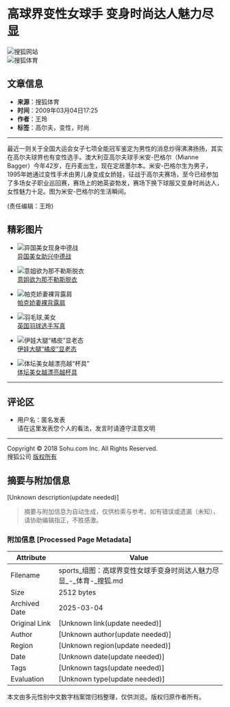 # 高球界变性女球手 变身时尚达人魅力尽显

![搜狐网站](https://images.sohu.com/uiue/sohu_logo/2005/sohu_logo2.gif)  
![搜狐体育](https://sports.sohu.com/upload/simgs20110121/sports_gmlogo2.gif)  

## 文章信息
- **来源**：搜狐体育
- **时间**：2009年03月04日17:25
- **作者**：王玲
- **标签**：高尔夫，变性，时尚

---

最近一则关于全国大运会女子七项全能冠军鉴定为男性的消息炒得沸沸扬扬，其实在高尔夫球界也有变性选手。澳大利亚高尔夫球手米安-巴格尔（Mianne Bagger）今年42岁，在丹麦出生，现在定居墨尔本。米安-巴格尔生为男子，1995年她通过变性手术由男儿身变成女娇娃，征战于高尔夫赛场，至今已经参加了多场女子职业巡回赛，赛场上的她英姿勃发，赛场下换下球服又变身时尚达人，女性魅力十足。图为米安-巴格尔的生活瞬间。

(责任编辑：王玲)

## 精彩图片

- ![异国美女现身中德战](https://i2.itc.cn/20100315/45d_cd6736d5_1bf3_47cb_a511_24443631add0_0.jpg)  
  [异国美女助兴中德战](https://sports.sohu.com/20100314/n270801266.shtml)

- ![意姐欲为那不勒斯脱衣](https://i3.itc.cn/20100313/363_7a50e695_eca1_4eb7_bc98_715ce1727ce6_0.jpg)  
  [意姐欲为那不勒斯脱衣](https://sports.sohu.com/20100313/n270790491.shtml)

- ![帕克娇妻裸背露肩](https://i1.itc.cn/20100314/587_2935dd32_d55f_48a5_b344_b369d20a86d5_0.jpg)  
  [帕克娇妻裸背露肩](https://sports.sohu.com/20100314/n270805088.shtml)

- ![羽毛球,美女](https://i0.itc.cn/20100315/5ec_b0764ba6_5592_4a96_af5b_b64eb14b7586_0.jpg)  
  [英国羽球选手写真](https://sports.sohu.com/20100315/n270831254.shtml)

- ![伊娃大腿“橘皮”显老态](https://i2.itc.cn/20100315/54e_b27c21af_b015_481f_ad68_1a1f05a13b03_0.jpg)  
  [伊娃大腿“橘皮”显老态](https://pic.sports.sohu.com/group-206779.shtml)

- ![体坛美女越漂亮越“杯具”](https://i0.itc.cn/20100310/7c7_9bd894b7_9dee_4311_9876_5306899b3100_0.jpg)  
  [体坛美女越漂亮越杯具](https://lz.club.sports.sohu.com/lz/serialise_details.php?serialise=47282&tp=2)

---

## 评论区
- 用户名：匿名发表  
  请在这里发表您个人的看法，发言时请遵守注意文明  

---

Copyright © 2018 Sohu.com Inc. All Rights Reserved.  
搜狐公司 [版权所有](https://corp.sohu.com/s2007/copyright/)
<!-- tcd_original_link https://sports.sohu.com/20090304/n262604800.shtml -->


## 摘要与附加信息

<!-- tcd_abstract -->
[Unknown description(update needed)]
<!-- tcd_abstract_end -->

> 摘要与附加信息为自动生成，仅供检索与参考。如有错误或遗漏（未知），请协助编辑指正，不胜感激。

### 附加信息 [Processed Page Metadata]

| Attribute       | Value                                  |
|-----------------|----------------------------------------|
| Filename        | sports_组图：高球界变性女球手变身时尚达人魅力尽显_-_体育-_搜狐.md                             |
| Size            | 2512 bytes                           |
| Archived Date   | 2025-03-04                             |
| Original Link   | [Unknown link(update needed)]                       |
| Author          | [Unknown author(update needed)]                               |
| Region          | [Unknown region(update needed)]                               |
| Date            | [Unknown date(update needed)]                                 |
| Tags            | [Unknown tags(update needed)]                                 |
| Evaluation            | [Unknown type(update needed)]                                 |
<!-- tcd_table_end -->

本文由多元性别中文数字档案馆归档整理，仅供浏览。版权归原作者所有。
